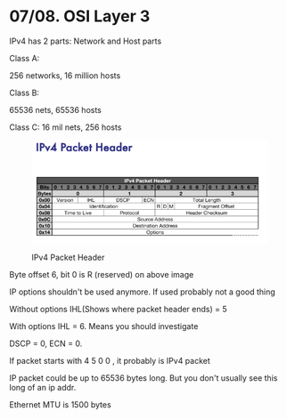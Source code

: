 # 07/08. OSI Layer 3

IPv4 has 2 parts: Network and Host parts

Class A:

256 networks, 16 million hosts

Class B:

65536 nets, 65536 hosts

Class C: 16 mil nets, 256 hosts

<figure><img src="../../.gitbook/assets/image (13).png" alt=""><figcaption><p>IPv4 Packet Header</p></figcaption></figure>

Byte offset 6, bit 0 is R (reserved) on above image

IP options shouldn't be used anymore. If used probably not a good thing

Without options IHL(Shows where packet header ends) = 5

With options IHL = 6. Means you should investigate

DSCP = 0, ECN = 0.&#x20;

If packet starts with 4 5 0 0 , it probably is IPv4 packet

IP packet could be up to 65536 bytes long. But you don't usually see this long of an ip addr.

Ethernet MTU is 1500 bytes
